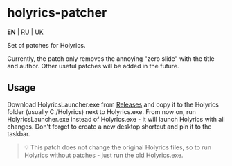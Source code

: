 # holyrics-patcher

**EN** | [RU](README-ru.md) | [UK](README-uk.md)

Set of patches for Holyrics.

Currently, the patch only removes the annoying "zero slide" with the title and author. Other useful patches will be added in the future.

## Usage

Download HolyricsLauncher.exe from [Releases](https://github.com/cjb-tech/holyrics-patcher/releases/latest) and copy it to the Holyrics folder (usually C:/Holyrics) next to Holyrics.exe.
From now on, run HolyricsLauncher.exe instead of Holyrics.exe - it will launch Holyrics with all changes.
Don't forget to create a new desktop shortcut and pin it to the taskbar.

> 💡 This patch does not change the original Holyrics files, so to run Holyrics without patches - just run the old Holyrics.exe.
